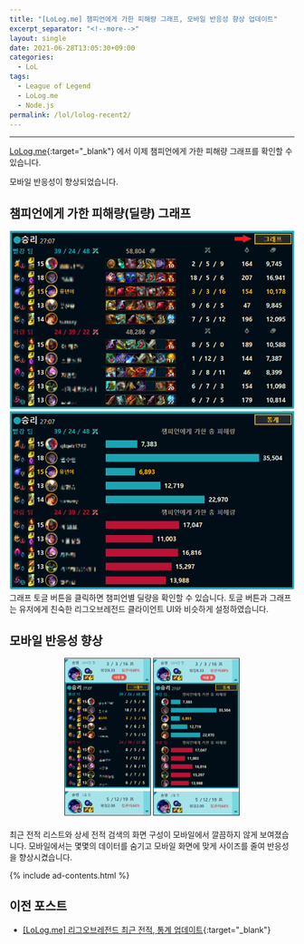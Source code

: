 ```yaml
---
title: "[LoLog.me] 챔피언에게 가한 피해량 그래프, 모바일 반응성 향상 업데이트"
excerpt_separator: "<!--more-->"
layout: single
date: 2021-06-28T13:05:30+09:00
categories:
  - LoL
tags:
  - League of Legend
  - LoLog.me
  - Node.js
permalink: /lol/lolog-recent2/
---
```

---

[LoLog.me](https://lolog.me/){:target="_blank"} 에서 이제 챔피언에게 가한 피해량 그래프를 확인할 수 있습니다.

모바일 반응성이 향상되었습니다.
<!--more-->


## 챔피언에게 가한 피해량(딜량) 그래프

![graph button](/assets/post-images/lolog-recent2/graphbutton.png)
![damage graph](/assets/post-images/lolog-recent2/graph.png)
그래프 토글 버튼을 클릭하면 챔피언별 딜량을 확인할 수 있습니다. 토글 버튼과 그래프는 유저에게 친숙한 리그오브레전드 클라이언트 UI와 비슷하게 설정하였습니다.

## 모바일 반응성 향상

<center>
<img src="/assets/post-images/lolog-recent2/mobile1.png" alt="mobile1" style="width:30%; border: 1px solid #24292e; margin-bottom: 20px;"/>
<img src="/assets/post-images/lolog-recent2/mobile2.png" alt="mobile2" style="width:30%; border: 1px solid #24292e;margin-bottom: 20px;"/>
</center>
최근 전적 리스트와 상세 전적 검색의 화면 구성이 모바일에서 깔끔하지 않게 보여졌습니다. 모바일에서는 몇몇의 데이터를 숨기고 모바일 화면에 맞게 사이즈를 줄여 반응성을 향상시켰습니다.

{% include ad-contents.html %}

## 이전 포스트
* [[LoLog.me] 리그오브레전드 최근 전적, 통계 업데이트](/lol/lolog-recent/){:target="_blank"}